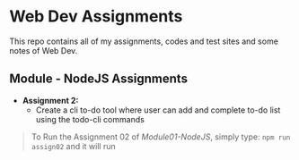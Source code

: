 # Web Dev Assignments

This repo contains all of my assignments, codes and test sites and some notes of Web Dev.

## Module - NodeJS Assignments

 - **Assignment 2:** 
    - Create a cli to-do tool where user can add and complete to-do list using the todo-cli commands

> To Run the Assignment 02 of *Module01-NodeJS*, simply type: `npm run assign02` and it will run



